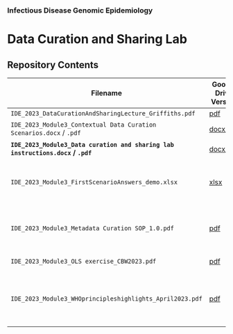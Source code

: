 ### Infectious Disease Genomic Epidemiology
# Data Curation and Sharing Lab

## Repository Contents

| Filename | Google Drive Version | Description |
| --- | --- | --- |
| `IDE_2023_DataCurationAndSharingLecture_Griffiths.pdf` | [pdf](https://docs.google.com/presentation/d/1YsmGfn51KJ-RDPXB_VmnjXr7n8inTFo8/edit?usp=share_link&ouid=102600819750531968872&rtpof=true&sd=true) | Lecture slides. |
| `IDE_2023_Module3_Contextual Data Curation Scenarios.docx` / `.pdf` | [docx](https://docs.google.com/document/d/1WsP1zhzpyRdwM9oN8ICpj40xR1N2UgU7/edit?usp=share_link&ouid=102600819750531968872&rtpof=true&sd=true)/[pdf](https://drive.google.com/file/d/1kX3GOoUOxxgMYBMnZ4EC5eHigDJzTG3F/view?usp=share_link) | Scenarios for Exercise 1. |
| **`IDE_2023_Module3_Data curation and sharing lab instructions.docx` / `.pdf`** | [docx](https://docs.google.com/document/d/1rCamhZyvWS8SvgZ1Jv5IeDk51Y495t8_/edit?usp=share_link&ouid=102600819750531968872&rtpof=true&sd=true)/[pdf](https://drive.google.com/file/d/1N9C2AnlozZCg-wSVwRD_cFAbrfVKE9J5/view?usp=share_link) | **Lab instructions.** |
| `IDE_2023_Module3_FirstScenarioAnswers_demo.xlsx` | [xlsx](https://docs.google.com/spreadsheets/d/1EerSucrWX4wBa_sy-P3CE8EOWwJFBU70/edit?usp=share_link&ouid=102600819750531968872&rtpof=true&sd=true) | A DataHarmonizer template with "Scenario 1" (demo) filled in. |
| `IDE_2023_Module3_Metadata Curation SOP_1.0.pdf` | [pdf](https://drive.google.com/file/d/1o6Z4Dwrnpp4Dge9xLO9Yz52yMqMqYRO_/view?usp=share_link) | CanCOGeN template curation reference guide. |
| `IDE_2023_Module3_OLS exercise_CBW2023.pdf` | [pdf](https://drive.google.com/file/d/1OL4CCz0lzuEg9J6y6ZwKH-aeHL9BX3mQ/view?usp=share_link) | Slides for EBI OLS Exercise. |
| `IDE_2023_Module3_WHOprincipleshighlights_April2023.pdf` | [pdf](https://drive.google.com/file/d/1VVb0cndFjDqZPzNM2HuKQ03GsfqJfGLs/view?usp=share_link) | Slides overviewing the World Health Organization's 12 guiding principles. |

